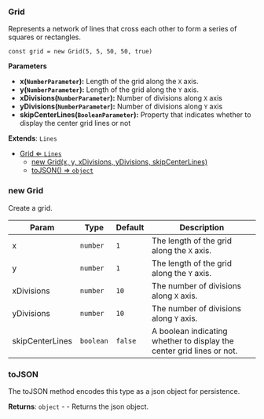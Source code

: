 <a name="Grid"></a>

### Grid 
Represents a network of lines that cross each other to form a series of squares or rectangles.

```
const grid = new Grid(5, 5, 50, 50, true)
```

**Parameters**
* **x(`NumberParameter`):** Length of the grid along the `X` axis.
* **y(`NumberParameter`):** Length of the grid along the `Y` axis.
* **xDivisions(`NumberParameter`):** Number of divisions along `X` axis
* **yDivisions(`NumberParameter`):** Number of divisions along `Y` axis
* **skipCenterLines(`BooleanParameter`):** Property that indicates whether to display the center grid lines or not


**Extends**: <code>Lines</code>  

* [Grid ⇐ <code>Lines</code>](#Grid)
    * [new Grid(x, y, xDivisions, yDivisions, skipCenterLines)](#new-Grid)
    * [toJSON() ⇒ <code>object</code>](#toJSON)

<a name="new_Grid_new"></a>

### new Grid
Create a grid.


| Param | Type | Default | Description |
| --- | --- | --- | --- |
| x | <code>number</code> | <code>1</code> | The length of the grid along the `X` axis. |
| y | <code>number</code> | <code>1</code> | The length of the grid along the `Y` axis. |
| xDivisions | <code>number</code> | <code>10</code> | The number of divisions along `X` axis. |
| yDivisions | <code>number</code> | <code>10</code> | The number of divisions along `Y` axis. |
| skipCenterLines | <code>boolean</code> | <code>false</code> | A boolean indicating whether to display the center grid lines or not. |

<a name="Grid+toJSON"></a>

### toJSON
The toJSON method encodes this type as a json object for persistence.


**Returns**: <code>object</code> - - Returns the json object.  
